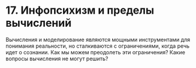 # 17. Инфопсихизм и пределы вычислений

Вычисления и моделирование являются мощными инструментами для понимания реальности, но сталкиваются с ограничениями, когда речь идет о сознании. Как мы можем преодолеть эти ограничения? Какие вопросы вычисления не могут решить?
